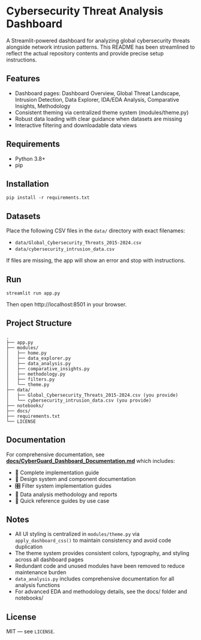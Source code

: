 # Cybersecurity Threat Analysis Dashboard

A Streamlit-powered dashboard for analyzing global cybersecurity threats alongside network intrusion patterns. This README has been streamlined to reflect the actual repository contents and provide precise setup instructions.

## Features
- Dashboard pages: Dashboard Overview, Global Threat Landscape, Intrusion Detection, Data Explorer, IDA/EDA Analysis, Comparative Insights, Methodology
- Consistent theming via centralized theme system (modules/theme.py)
- Robust data loading with clear guidance when datasets are missing
- Interactive filtering and downloadable data views

## Requirements
- Python 3.8+
- pip

## Installation
```
pip install -r requirements.txt
```

## Datasets
Place the following CSV files in the `data/` directory with exact filenames:
- `data/Global_Cybersecurity_Threats_2015-2024.csv`
- `data/cybersecurity_intrusion_data.csv`

If files are missing, the app will show an error and stop with instructions.

## Run
```
streamlit run app.py
```
Then open http://localhost:8501 in your browser.

## Project Structure
```
.
├── app.py
├── modules/
│   ├── home.py
│   ├── data_explorer.py
│   ├── data_analysis.py
│   ├── comparative_insights.py
│   ├── methodology.py
│   ├── filters.py
│   └── theme.py
├── data/
│   ├── Global_Cybersecurity_Threats_2015-2024.csv (you provide)
│   └── cybersecurity_intrusion_data.csv (you provide)
├── notebooks/
├── docs/
├── requirements.txt
└── LICENSE
```

## Documentation
For comprehensive documentation, see **[docs/CyberGuard_Dashboard_Documentation.md](docs/CyberGuard_Dashboard_Documentation.md)** which includes:
- 📖 Complete implementation guide
- 🎨 Design system and component documentation
- 🎛️ Filter system implementation guides
- 🧬 Data analysis methodology and reports
- 🎯 Quick reference guides by use case

## Notes
- All UI styling is centralized in `modules/theme.py` via `apply_dashboard_css()` to maintain consistency and avoid code duplication
- The theme system provides consistent colors, typography, and styling across all dashboard pages
- Redundant code and unused modules have been removed to reduce maintenance burden
- `data_analysis.py` includes comprehensive documentation for all analysis functions
- For advanced EDA and methodology details, see the docs/ folder and notebooks/

## License
MIT — see `LICENSE`.
